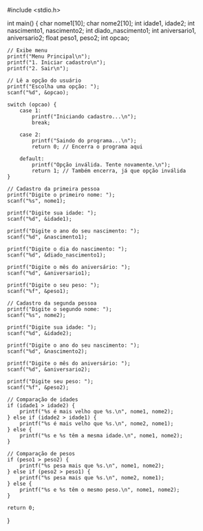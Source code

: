 #include <stdio.h>

int main() {
    char nome1[10];
    char nome2[10];
    int idade1, idade2;
    int nascimento1, nascimento2;
    int diado_nascimento1;
    int aniversario1, aniversario2;
    float peso1, peso2;
    int opcao;

    // Exibe menu
    printf("Menu Principal\n");
    printf("1. Iniciar cadastro\n");
    printf("2. Sair\n");

    // Lê a opção do usuário
    printf("Escolha uma opção: ");
    scanf("%d", &opcao);

    switch (opcao) {
        case 1: 
            printf("Iniciando cadastro...\n");
            break;

        case 2:
            printf("Saindo do programa...\n");
            return 0; // Encerra o programa aqui

        default:
            printf("Opção inválida. Tente novamente.\n");
            return 1; // Também encerra, já que opção inválida
    }

    // Cadastro da primeira pessoa
    printf("Digite o primeiro nome: ");
    scanf("%s", nome1);

    printf("Digite sua idade: ");
    scanf("%d", &idade1);

    printf("Digite o ano do seu nascimento: ");
    scanf("%d", &nascimento1);

    printf("Digite o dia do nascimento: ");
    scanf("%d", &diado_nascimento1);

    printf("Digite o mês do aniversário: ");
    scanf("%d", &aniversario1);

    printf("Digite o seu peso: ");
    scanf("%f", &peso1);

    // Cadastro da segunda pessoa
    printf("Digite o segundo nome: ");
    scanf("%s", nome2);

    printf("Digite sua idade: ");
    scanf("%d", &idade2);

    printf("Digite o ano do seu nascimento: ");
    scanf("%d", &nascimento2);

    printf("Digite o mês do aniversário: ");
    scanf("%d", &aniversario2);

    printf("Digite seu peso: ");
    scanf("%f", &peso2);

    // Comparação de idades
    if (idade1 > idade2) {
        printf("%s é mais velho que %s.\n", nome1, nome2);
    } else if (idade2 > idade1) {
        printf("%s é mais velho que %s.\n", nome2, nome1);
    } else {
        printf("%s e %s têm a mesma idade.\n", nome1, nome2);
    }

    // Comparação de pesos
    if (peso1 > peso2) {
        printf("%s pesa mais que %s.\n", nome1, nome2);
    } else if (peso2 > peso1) {
        printf("%s pesa mais que %s.\n", nome2, nome1);
    } else {
        printf("%s e %s têm o mesmo peso.\n", nome1, nome2);
    }

    return 0;
}
